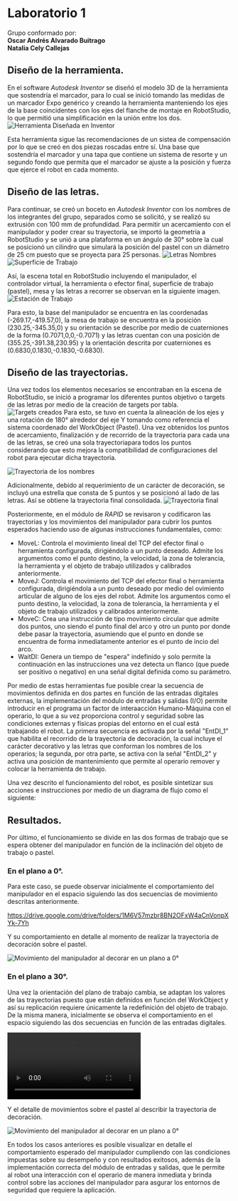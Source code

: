 # Laboratorio 1


Grupo conformado por:\
**Oscar Andrés Alvarado Buitrago**\
**Natalia Cely Callejas**

## Diseño de la herramienta.

En el software *Autodesk Inventor* se diseñó el modelo 3D de la herramienta que sostendría el marcador, para lo cual se inició tomando las medidas de un marcador Expo genérico y creando la herramienta manteniendo los ejes de la base coincidentes con los ejes del flanche de montaje en RobotStudio, lo que permitió una simplificación en la unión entre los dos.\
![Herramienta Diseñada en Inventor](Multimedia/Herramienta.jpeg)

Esta herramienta sigue las recomendaciones de un sistea de compensación por lo que se creó en dos piezas roscadas entre sí. Una base que sostendría el marcador y una tapa que contiene un sistema de resorte y un segundo fondo que permita que el marcador se ajuste a la posición y fuerza que ejerce el robot en cada momento.

## Diseño de las letras.

Para continuar, se creó un boceto en *Autodesk Inventor* con los nombres de los integrantes del grupo, separados como se solicitó, y se realizó su extrusión con 100 mm de profundidad. Para permitir un acercamiento con el manipulador y poder crear su trayectoria, se importó la geometria a RobotStudio y se unió a una plataforma en un ángulo de 30° sobre la cual se posicionó un cilindro que simulará la posición del pastel con un diámetro de 25 cm puesto que se proyecta para 25 personas.
![Letras Nombres](Multimedia/Nombres.jpeg)
![Superficie de Trabajo](Multimedia/Superficie.png)

Así, la escena total en RobotStudio incluyendo el manipulador, el controlador virtual, la herramienta o efector final, superficie de trabajo (pastel), mesa y las letras a recorrer se observan en la siguiente imagen.
![Estación de Trabajo](Multimedia/Station.png)

Para esto, la base del manipulador se encuentra en las coordenadas (-269.17,-419.57,0), la mesa de trabajo se encuentra en la posición (230.25,-345.35,0) y su orientación se describe por medio de cuaterniones de la forma (0.7071,0,0,-0.7071) y las letras cuentan con una posición de (355.25,-391.38,230.95) y la orientación descrita por cuaterniones es (0.6830,0.1830,-0.1830,-0.6830).

## Diseño de las trayectorias.

Una vez todos los elementos necesarios se encontraban en la escena de RobotStudio, se inició a programar los diferentes puntos objetivo o targets de las letras por medio de la creación de targets por tabla.
![Targets creados](Multimedia/Targets.png)
Para esto, se tuvo en cuenta la alineación de los ejes y una rotación de 180° alrededor del eje Y tomando como referencia el sistema coordenado del WorkObject (Pastel). Una vez obtenidos los puntos de acercamiento, finalización y de recorrido de la trayectoria para cada una de las letras, se creó una sola trayectoriapara todos los puntos considerando que esto mejora la compatibilidad de configuraciones del robot para ejecutar dicha trayectoria.

![Trayectoria de los nombres](Multimedia/Trayectoria_nombres.png)

Adicionalmente, debido al requerimiento de un carácter de decoración, se incluyó una estrella que consta de 5 puntos y se posicionó al lado de las letras. Así se obtiene la trayectoria final consolidada.
![Trayectoria final](Multimedia/Trayectoria_todo.png)

Posteriormente, en el módulo de *RAPID* se revisaron y codificaron las trayectorias y los movimientos del manipulador para cubrir los puntos esperados haciendo uso de algunas instrucciones fundamentales, como:
+ MoveL: Controla el movimiento lineal del TCP del efector final o herramienta configurada, dirigiéndolo a un punto deseado. Admite los argumentos como el punto destino, la velocidad, la zona de tolerancia, la herramienta y el objeto de trabajo utilizados y calibrados anteriormente.
+ MoveJ: Controla el movimiento del TCP del efector final o herramienta configurada, dirigiéndola a un punto deseado por medio del ovimiento articular de alguno de los ejes del robot. Admite los argumentos como el punto destino, la velocidad, la zona de tolerancia, la herramienta y el objeto de trabajo utilizados y calibrados anteriormente.
+ MoveC: Crea una instrucción de tipo movimiento circular que admite dos puntos, uno siendo el punto final del arco y otro un punto por donde debe pasar la trayectoria, asumiendo que el punto en donde se encuentra de forma inmediatamente anterior es el punto de incio del arco.
+ WaitDI: Genera un tiempo de "espera" indefinido y solo permite la continuación en las instrucciones una vez detecta un flanco (que puede ser positivo o negativo) en una señal digital definida como su parámetro.

Por medio de estas herramientas fue posible crear la secuencia de movimientos definida en dos partes en función de las entradas digitales externas, la implementación del módulo de entradas y salidas (I/O) permite introducir en el programa un factor de interaacción Humano-Máquina con el operario, lo que a su vez proporciona control y seguridad sobre las condiciones externas y físicas propias del entorno en el cual está trabajando el robot. La primera secuencia es activada por la señal "EntDI_1" que habilita el recorrido de la trayectoria de decoración, la cual incluye el carácter decorativo y las letras que conforman los nombres de los operarios; la segunda, por otra parte, se activa con la señal "EntDI_2" y activa una posición de mantenimiento que permite al operario remover y colocar la herramienta de trabajo.

Una vez descrito el funcionamiento del robot, es posible sintetizar sus acciones e instrucciones por medio de un diagrama de flujo como el siguiente:

## Resultados.

Por último, el funcionamiento se divide en las dos formas de trabajo que se espera obtener del manipulador en función de la inclinación del objeto de trabajo o pastel.

### En el plano a 0°.
Para este caso, se puede observar inicialmente el comportamiento del manipulador en el espacio siguiendo las dos secuencias de movimiento descritas anteriormente.

https://drive.google.com/drive/folders/1M6V57mzbr8BN2OFxW4aCnVonpXYk-7Yh

Y su comportamiento en detalle al momento de realizar la trayectoria de decoración sobre el pastel.

![Movimiento del manipulador al decorar en un plano a 0°](https://drive.google.com/drive/folders/1M6V57mzbr8BN2OFxW4aCnVonpXYk-7Yh)

### En el plano a 30°.
Una vez la orientación del plano de trabajo cambia, se adaptan los valores de las trayectorias puesto que están definidos en función del WorkObject y así su replicación requiere únicamente la redefinición del objeto de trabajo. De la misma manera, inicialmente se observa el comportamiento en el espacio siguiendo las dos secuencias en función de las entradas digitales.

![Movimiento del manipulador en el espacio considerando un plano a 30°](./Multimedia/Movimiento-inclinado.mp4)

Y el detalle de movimientos sobre el pastel al describir la trayectoria de decoración.

![Movimiento del manipulador al decorar en un plano a 0°](https://drive.google.com/drive/folders/1M6V57mzbr8BN2OFxW4aCnVonpXYk-7Yh)


En todos los casos anteriores es posible visualizar en detalle el comportamiento esperado del manipulador cumpliendo con las condiciones impuestas sobre su desempeño y con resultados exitosos, además de la implementación correcta del módulo de entradas y salidas, que le permite al robot una interacción con el operario de manera inmediata y brinda control sobre las acciones del manipulador para asgurar los entornos de seguridad que requiere la aplicación.